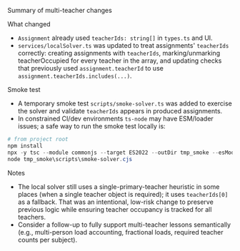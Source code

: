 Summary of multi-teacher changes

What changed
- `Assignment` already used `teacherIds: string[]` in `types.ts` and UI.
- `services/localSolver.ts` was updated to treat assignments' `teacherIds` correctly: creating assignments with `teacherIds`, marking/unmarking teacherOccupied for every teacher in the array, and updating checks that previously used `assignment.teacherId` to use `assignment.teacherIds.includes(...)`.

Smoke test
- A temporary smoke test `scripts/smoke-solver.ts` was added to exercise the solver and validate `teacherIds` appears in produced assignments.
- In constrained CI/dev environments `ts-node` may have ESM/loader issues; a safe way to run the smoke test locally is:

```powershell
# from project root
npm install
npx -y tsc --module commonjs --target ES2022 --outDir tmp_smoke --esModuleInterop true --skipLibCheck true --resolveJsonModule true --allowJs true --moduleResolution node --rootDir . services/localSolver.ts scripts/smoke-solver.ts
node tmp_smoke\scripts\smoke-solver.cjs
```

Notes
- The local solver still uses a single-primary-teacher heuristic in some places (when a single teacher object is required); it uses `teacherIds[0]` as a fallback. That was an intentional, low-risk change to preserve previous logic while ensuring teacher occupancy is tracked for all teachers.
- Consider a follow-up to fully support multi-teacher lessons semantically (e.g., multi-person load accounting, fractional loads, required teacher counts per subject).